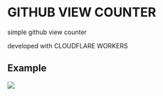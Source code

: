 # GITHUB VIEW COUNTER

simple github view counter

developed with CLOUDFLARE WORKERS

## Example

![](https://workers-visitors.bdw1572.workers.dev/visit?username=daewoongBang)
